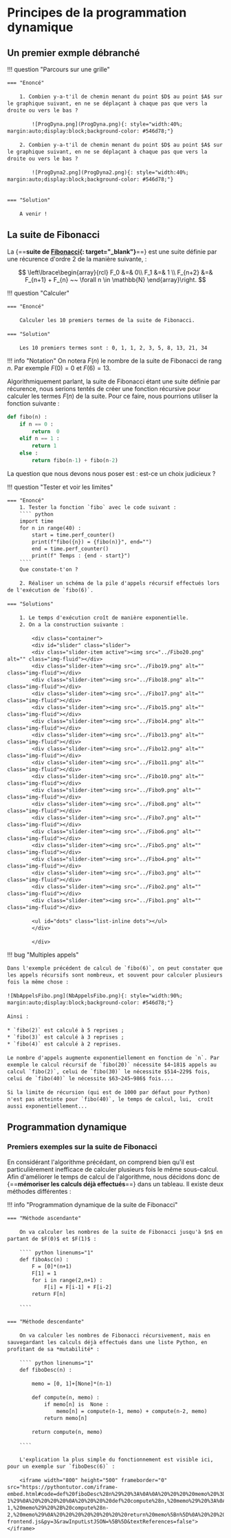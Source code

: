 # Principes de la programmation dynamique

## Un premier exmple débranché

!!! question "Parcours sur une grille"

	=== "Enoncé"
	
		1. Combien y-a-t'il de chemin menant du point $D$ au point $A$ sur le graphique suivant, en ne se déplaçant à chaque pas que vers la droite ou vers le bas ?
		
			![ProgDyna.png](ProgDyna.png){: style="width:40%; margin:auto;display:block;background-color: #546d78;"}
		
		2. Combien y-a-t'il de chemin menant du point $D$ au point $A$ sur le graphique suivant, en ne se déplaçant à chaque pas que vers la droite ou vers le bas ?
		
			![ProgDyna2.png](ProgDyna2.png){: style="width:40%; margin:auto;display:block;background-color: #546d78;"}

	
	=== "Solution"
	
		A venir !
		
## La suite de Fibonacci

La {==**suite de [Fibonacci](https://fr.wikipedia.org/wiki/Suite_de_Fibonacci){: target="_blank"}**==} est une suite définie par une récurence d'ordre 2 de la manière suivante,  :

$$
\left\lbrace\begin{array}{rcl}
F_0 &=& 0\\
F_1 &=& 1 \\
F_{n+2} &=& F_{n+1} + F_{n} ~~ \forall n \in \mathbb{N}
\end{array}\right.
$$

!!! question "Calculer"

	=== "Enoncé"
	
		Calculer les 10 premiers termes de la suite de Fibonacci.
		
	=== "Solution"
	
		Les 10 premiers termes sont : 0, 1, 1, 2, 3, 5, 8, 13, 21, 34 

!!! info "Notation"
	On notera $F(n)$ le nombre de la suite de Fibonacci de rang $n$.
	Par exemple $F(0) = 0$ et $F(6) = 13$.
	
	
Algorithmiquement parlant, la suite de Fibonacci étant une suite définie par récurence, nous serions tentés de créer une fonction récursive pour calculer les termes $F(n)$ de la suite. Pour ce faire, nous pourrions utiliser la fonction suivante :

```` python linenums="1"
def fibo(n) :
	if n == 0 :
		return 	0
	elif n == 1 :
		return 1
	else :
		return fibo(n-1) + fibo(n-2)
````

La question que nous devons nous poser est : est-ce un choix judicieux ? 

!!! question "Tester et voir les limites"

	=== "Enoncé"
		1. Tester la fonction `fibo` avec le code suivant :
		```` python
		import time
		for n in range(40) :
			start = time.perf_counter()
			print(f"fibo({n}) = {fibo(n)}", end="")
			end = time.perf_counter()
			print(f" Temps : {end - start}")
		````
		Que constate-t'on ?
		
		2. Réaliser un schéma de la pile d'appels récursif effectués lors de l'exécution de `fibo(6)`.
	
	=== "Solutions"
		
		1. Le temps d'exécution croît de manière exponentielle.
		2. On a la construction suivante :
		
			<div class="container">
			<div id="slider" class="slider">
			<div class="slider-item active"><img src="../Fibo20.png" alt="" class="img-fluid"></div>
			<div class="slider-item"><img src="../Fibo19.png" alt="" class="img-fluid"></div>
			<div class="slider-item"><img src="../Fibo18.png" alt="" class="img-fluid"></div>
			<div class="slider-item"><img src="../Fibo17.png" alt="" class="img-fluid"></div>
			<div class="slider-item"><img src="../Fibo15.png" alt="" class="img-fluid"></div>
			<div class="slider-item"><img src="../Fibo14.png" alt="" class="img-fluid"></div>
			<div class="slider-item"><img src="../Fibo13.png" alt="" class="img-fluid"></div>
			<div class="slider-item"><img src="../Fibo12.png" alt="" class="img-fluid"></div>
			<div class="slider-item"><img src="../Fibo11.png" alt="" class="img-fluid"></div>
			<div class="slider-item"><img src="../Fibo10.png" alt="" class="img-fluid"></div>
			<div class="slider-item"><img src="../Fibo9.png" alt="" class="img-fluid"></div>
			<div class="slider-item"><img src="../Fibo8.png" alt="" class="img-fluid"></div>
			<div class="slider-item"><img src="../Fibo7.png" alt="" class="img-fluid"></div>
			<div class="slider-item"><img src="../Fibo6.png" alt="" class="img-fluid"></div>
			<div class="slider-item"><img src="../Fibo5.png" alt="" class="img-fluid"></div>
			<div class="slider-item"><img src="../Fibo4.png" alt="" class="img-fluid"></div>
			<div class="slider-item"><img src="../Fibo3.png" alt="" class="img-fluid"></div>
			<div class="slider-item"><img src="../Fibo2.png" alt="" class="img-fluid"></div>
			<div class="slider-item"><img src="../Fibo1.png" alt="" class="img-fluid"></div>
			
			<ul id="dots" class="list-inline dots"></ul>
			</div>

			</div>
			
!!! bug "Multiples appels"

	Dans l'exemple précédent de calcul de `fibo(6)`, on peut constater que les appels récursifs sont nombreux, et souvent pour calculer plusieurs fois la même chose :
	
	![NbAppelsFibo.png](NbAppelsFibo.png){: style="width:90%; margin:auto;display:block;background-color: #546d78;"}
	
	Ainsi :
	
	* `fibo(2)` est calculé à 5 reprises ;
	* `fibo(3)` est calculé à 3 reprises ;
	* `fibo(4)` est calculé à 2 reprises.
	
	Le nombre d'appels augmente exponentiellement en fonction de `n`. Par exemple le calcul récursif de `fibo(20)` nécessite $4~181$ appels au calcul `fibo(2)`, celui de `fibo(30)` le nécessite $514~229$ fois, celui de `fibo(40)` le nécessite $63~245~986$ fois....
	
	Si la limite de récursion (qui est de 1000 par défaut pour Python) n'est pas atteinte pour `fibo(40)`, le temps de calcul, lui,  croît aussi exponentiellement...
	

## Programmation dynamique

### Premiers exemples sur la suite de Fibonacci

En considérant l'algorithme précédant, on comprend bien qu'il est particulièrement inefficace de calculer plusieurs fois le même sous-calcul. Afin d'améliorer le temps de calcul de l'algorithme, nous décidons donc de {==**mémoriser les calculs déjà effectués**==} dans un tableau. Il existe deux méthodes différentes :

!!! info "Programmation dynamique de la suite de Fibonacci"

	=== "Méthode ascendante"
	
		On va calculer les nombres de la suite de Fibonacci jusqu'à $n$ en partant de $F(0)$ et $F(1)$ :
		
		```` python linenums="1"
		def fiboAsc(n) :
			F = [0]*(n+1)
			F[1] = 1
			for i in range(2,n+1) :
				F[i] = F[i-1] + F[i-2]
			return F[n]
		
		````
		
	=== "Méthode descendante"
	
		On va calculer les nombres de Fibonacci récursivement, mais en sauvegardant les calculs déjà effectués dans une liste Python, en profitant de sa *mutabilité* :
		
		```` python linenums="1"
		def fiboDesc(n) :
		
			memo = [0, 1]+[None]*(n-1)
			
			def compute(n, memo) :
				if memo[n] is  None :
					memo[n] = compute(n-1, memo) + compute(n-2, memo)
				return memo[n]
				
			return compute(n, memo)
		
		````
		
		L'explication la plus simple du fonctionnement est visible ici, pour un exemple sur `fiboDesc(6)` :
		
		<iframe width="800" height="500" frameborder="0" src="https://pythontutor.com/iframe-embed.html#code=def%20fiboDesc%28n%29%20%3A%0A%0A%20%20%20%20memo%20%3D%20%5B0,%201%5D%2B%5BNone%5D*%28n-1%29%0A%20%20%20%20%0A%20%20%20%20def%20compute%28n,%20memo%29%20%3A%0A%20%20%20%20%20%20%20%20if%20memo%5Bn%5D%20is%20%20None%20%3A%0A%20%20%20%20%20%20%20%20%20%20%20%20memo%5Bn%5D%20%3D%20compute%28n-1,%20memo%29%20%2B%20compute%28n-2,%20memo%29%0A%20%20%20%20%20%20%20%20return%20memo%5Bn%5D%0A%20%20%20%20%20%20%20%20%0A%20%20%20%20return%20compute%28n,%20memo%29%0A%20%20%20%20%0AfiboDesc%286%29&codeDivHeight=400&codeDivWidth=350&cumulative=false&curInstr=0&heapPrimitives=nevernest&origin=opt-frontend.js&py=3&rawInputLstJSON=%5B%5D&textReferences=false"> </iframe>
		

